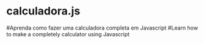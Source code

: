# calculadora.js
#Aprenda como fazer uma calculadora completa em Javascript
#Learn how to make a completely calculator using Javascript
